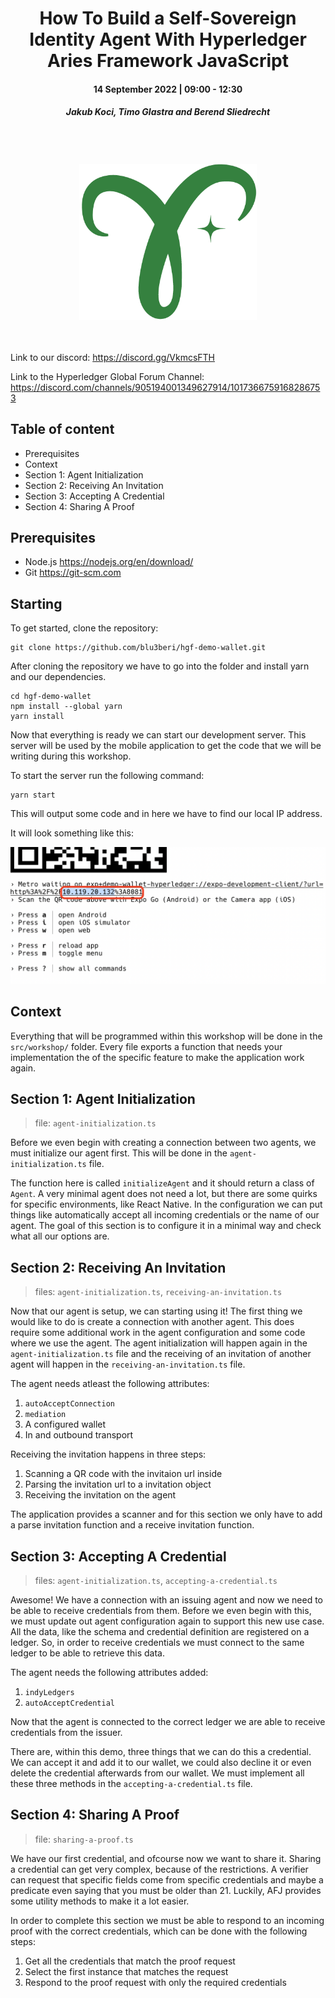 <h1 align="center">How To Build a Self-Sovereign Identity Agent With Hyperledger Aries Framework JavaScript</h1>
<h4 align="center">14 September 2022 | 09:00 - 12:30</h4>
<h5 align="center">Jakub Koci, Timo Glastra and Berend Sliedrecht</h5>
<p align="center">
<br>
<br>
<br>
<img
  alt="Hyperledger Aries logo"
  src="https://raw.githubusercontent.com/hyperledger/aries-framework-javascript/aa31131825e3331dc93694bc58414d955dcb1129/images/aries-logo.png"
  height="250px"
/>
<br>
<br>
<br>
</p>

Link to our discord: https://discord.gg/VkmcsFTH

Link to the Hyperledger Global Forum Channel: https://discord.com/channels/905194001349627914/1017366759168286753

## Table of content

- Prerequisites
- Context
- Section 1: Agent Initialization
- Section 2: Receiving An Invitation
- Section 3: Accepting A Credential
- Section 4: Sharing A Proof

## Prerequisites

- Node.js https://nodejs.org/en/download/
- Git https://git-scm.com

## Starting

To get started, clone the repository: 

```console
git clone https://github.com/blu3beri/hgf-demo-wallet.git
```

After cloning the repository we have to go into the folder and install yarn and our dependencies.

```console
cd hgf-demo-wallet
npm install --global yarn
yarn install
```

Now that everything is ready we can start our development server. This server will be used by the mobile application to get the code that we will be writing during this workshop.

To start the server run the following command:

```console
yarn start
```

This will output some code and in here we have to find our local IP address.

It will look something like this:

![IP picture](./assets/ip-picture.png)


## Context

Everything that will be programmed within this workshop will be done in the
`src/workshop/` folder. Every file exports a function that needs your
implementation the of the specific feature to make the application work again.

## Section 1: Agent Initialization

> file: `agent-initialization.ts`

Before we even begin with creating a connection between two agents, we must
initialize our agent first. This will be done in the `agent-initialization.ts`
file.

The function here is called `initializeAgent` and it should return a class of
`Agent`. A very minimal agent does not need a lot, but there are some quirks
for specific environments, like React Native. In the configuration we can put
things like automatically accept all incoming credentials or the name of our
agent. The goal of this section is to configure it in a minimal way and check
what all our options are.

## Section 2: Receiving An Invitation

> files: `agent-initialization.ts`, `receiving-an-invitation.ts`

Now that our agent is setup, we can starting using it! The first thing we would
like to do is create a connection with another agent. This does require some
additional work in the agent configuration and some code where we use the
agent. The agent initialization will happen again in the
`agent-initialization.ts` file and the receiving of an invitation of another
agent will happen in the `receiving-an-invitation.ts` file.

The agent needs atleast the following attributes:

1. `autoAcceptConnection`
2. `mediation`
3. A configured wallet
4. In and outbound transport

Receiving the invitation happens in three steps:

1. Scanning a QR code with the invitaion url inside
2. Parsing the invitation url to a invitation object
3. Receiving the invitation on the agent

The application provides a scanner and for this section we only have to add a
parse invitation function and a receive invitation function.

## Section 3: Accepting A Credential

> files: `agent-initialization.ts`, `accepting-a-credential.ts`

Awesome! We have a connection with an issuing agent and now we need to be able
to receive credentials from them. Before we even begin with this, we must
update out agent configuration again to support this new use case. All the
data, like the schema and credential definition are registered on a ledger. So,
in order to receive credentials we must connect to the same ledger to be able
to retrieve this data. 

The agent needs the following attributes added:

1. `indyLedgers`
2. `autoAcceptCredential`

Now that the agent is connected to the correct ledger we are able to receive
credentials from the issuer. 

There are, within this demo, three things that we can do this a credential. We
can accept it and add it to our wallet, we could also decline it or even delete
the credential afterwards from our wallet. We must implement all these three
methods in the `accepting-a-credential.ts` file.

## Section 4: Sharing A Proof

> file: `sharing-a-proof.ts`

We have our first credential, and ofcourse now we want to share it. Sharing a
credential can get very complex, because of the restrictions. A verifier can
request that specific fields come from specific credentials and maybe a
predicate even saying that you must be older than 21. Luckily, AFJ provides
some utility methods to make it a lot easier.

In order to complete this section we must be able to respond to an incoming
proof with the correct credentials, which can be done with the following steps:

1. Get all the credentials that match the proof request
2. Select the first instance that matches the request
3. Respond to the proof request with only the required credentials

